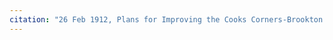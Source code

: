 ```yaml
---
citation: "26 Feb 1912, Plans for Improving the Cooks Corners-Brookton: Slaterville Springs-Caroline County Highway, Instrument number BF033282-001, Tompkins County Clerk, Ithaca NY. Sheet 1, cropped."
---
```



